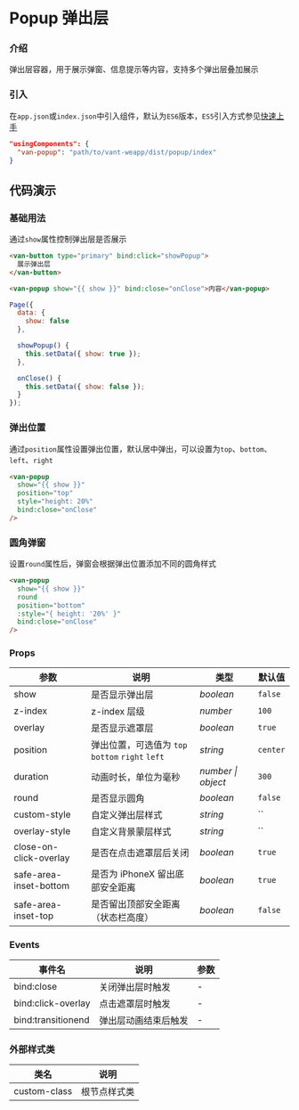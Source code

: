 # Popup 弹出层

### 介绍

弹出层容器，用于展示弹窗、信息提示等内容，支持多个弹出层叠加展示

### 引入

在`app.json`或`index.json`中引入组件，默认为`ES6`版本，`ES5`引入方式参见[快速上手](#/quickstart)

```json
"usingComponents": {
  "van-popup": "path/to/vant-weapp/dist/popup/index"
}
```

## 代码演示

### 基础用法

通过`show`属性控制弹出层是否展示

```html
<van-button type="primary" bind:click="showPopup">
  展示弹出层
</van-button>

<van-popup show="{{ show }}" bind:close="onClose">内容</van-popup>
```

```javascript
Page({
  data: {
    show: false
  },

  showPopup() {
    this.setData({ show: true });
  },

  onClose() {
    this.setData({ show: false });
  }
});
```

### 弹出位置

通过`position`属性设置弹出位置，默认居中弹出，可以设置为`top`、`bottom`、`left`、`right`

```html
<van-popup
  show="{{ show }}"
  position="top"
  style="height: 20%"
  bind:close="onClose"
/>
```

### 圆角弹窗

设置`round`属性后，弹窗会根据弹出位置添加不同的圆角样式

```html
<van-popup
  show="{{ show }}"
  round
  position="bottom"
  :style="{ height: '20%' }"
  bind:close="onClose"
/>
```

### Props

| 参数 | 说明 | 类型 | 默认值 |
|-----------|-----------|-----------|-------------|
| show | 是否显示弹出层 | *boolean* | `false` |
| z-index | z-index 层级 | *number* | `100` |
| overlay | 是否显示遮罩层 | *boolean* | `true` |
| position | 弹出位置，可选值为 `top` `bottom` `right` `left` | *string* | `center` |
| duration | 动画时长，单位为毫秒 | *number \| object* | `300` |
| round | 是否显示圆角 | *boolean* | `false` |
| custom-style | 自定义弹出层样式 | *string* | `` |
| overlay-style | 自定义背景蒙层样式 | *string* | `` |
| close-on-click-overlay | 是否在点击遮罩层后关闭 | *boolean* | `true` |
| safe-area-inset-bottom | 是否为 iPhoneX 留出底部安全距离 | *boolean* | `true` |
| safe-area-inset-top | 是否留出顶部安全距离（状态栏高度） | *boolean* | `false` |

### Events

| 事件名 | 说明 | 参数 |
|-----------|-----------|-----------|
| bind:close | 关闭弹出层时触发 | - |
| bind:click-overlay | 点击遮罩层时触发 | - |
| bind:transitionend | 弹出层动画结束后触发 | - |

### 外部样式类

| 类名 | 说明 |
|-----------|-----------|
| custom-class | 根节点样式类 |

